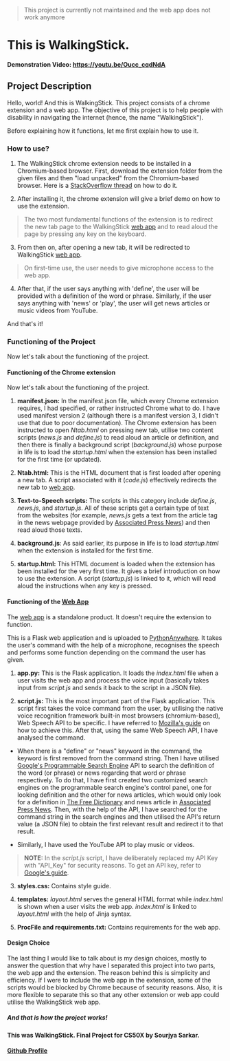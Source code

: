 > This project is currently not maintained and the web app does not work anymore

# This is WalkingStick.

#### Demonstration Video: https://youtu.be/Oucc_cqdNdA

## Project Description

Hello, world! And this is WalkingStick. This project consists of a chrome extension and a web app. The objective of this project is to help people with disability in navigating the internet (hence, the name "WalkingStick").

Before explaining how it functions, let me first explain how to use it.

### How to use?

1. The WalkingStick chrome extension needs to be installed in a Chromium-based browser. First, download the extension folder from the given files and then "load unpacked" from the Chromium-based browser. Here is a [StackOverflow thread](https://stackoverflow.com/questions/24577024/install-chrome-extension-form-outside-the-chrome-web-store) on how to do it.

2. After installing it, the chrome extension will give a brief demo on how to use the extension.

> The two most fundamental functions of the extension is to redirect the new tab page to the WalkingStick [web app](http://walkingstick.pythonanywhere.com/) and to read aloud the page by pressing any key on the keyboard.

3. From then on, after opening a new tab, it will be redirected to WalkingStick [web app](http://walkingstick.pythonanywhere.com/).

> On first-time use, the user needs to give microphone access to the web app.

4. After that, if the user says anything with 'define', the user will be provided with a definition of the word or phrase. Similarly, if the user says anything with 'news' or 'play', the user will get news articles or music videos from YouTube.

And that's it!

### Functioning of the Project

Now let's talk about the functioning of the project.

#### Functioning of the Chrome extension

Now let's talk about the functioning of the project.

1. **manifest.json:** In the manifest.json file, which every Chrome extension requires, I had specified, or rather instructed Chrome what to do. I have used manifest version 2 (although there is a manifest version 3, I didn't use that due to poor documentation). The Chrome extension has been instructed to open _Ntab.html_ on pressing new tab, utilise two content scripts (_news.js_ and _define.js_) to read aloud an article or definition, and then there is finally a background script (_background.js_) whose purpose in life is to load the _startup.html_ when the extension has been installed for the first time (or updated).

2. **Ntab.html:** This is the HTML document that is first loaded after opening a new tab. A script associated with it (_code.js_) effectively redirects the new tab to [web app](http://walkingstick.pythonanywhere.com/RF).

3. **Text-to-Speech scripts:** The scripts in this category include _define.js_, _news.js_, and _startup.js_. All of these scripts get a certain type of text from the websites (for example, _news.js_ gets a text from the article tag in the news webpage provided by [Associated Press News](www.apnews.com)) and then read aloud those texts.

4. **background.js**: As said earlier, its purpose in life is to load _startup.html_ when the extension is installed for the first time.

5. **startup.html:** This HTML document is loaded when the extension has been installed for the very first time. It gives a brief introduction on how to use the extension. A script (_startup.js_) is linked to it, which will read aloud the instructions when any key is pressed.

#### Functioning of the [Web App](http://walkingstick.pythonanywhere.com/)

The [web app](http://walkingstick.pythonanywhere.com/) is a standalone product. It doesn't require the extension to function.

This is a Flask web application and is uploaded to [PythonAnywhere](https://www.pythonanywhere.com/). It takes the user's command with the help of a microphone, recognises the speech and performs some function depending on the command the user has given.

1. **app.py:** This is the Flask application. It loads the _index.html_ file when a user visits the web app and process the voice input (basically takes input from _script.js_ and sends it back to the script in a JSON file).

2. **script.js:** This is the most important part of the Flask application. This script first takes the voice command from the user, by utilising the native voice recognition framework built-in most browsers (chromium-based), Web Speech API to be specific. I have referred to [Mozilla's guide](https://developer.mozilla.org/en-US/docs/Web/API/Web_Speech_API) on how to achieve this. After that, using the same Web Speech API, I have analysed the command.

- When there is a "define" or "news" keyword in the command, the keyword is first removed from the command string. Then I have utilised [Google's Programmable Search Engine](https://programmablesearchengine.google.com/about/) API to search the definition of the word (or phrase) or news regarding that word or phrase respectively. To do that, I have first created two customized search engines on the programmable search engine's control panel, one for looking definition and the other for news articles, which would only look for a definition in [The Free Dictionary](https://www.thefreedictionary.com/) and news article in [Associated Press News](www.apnews.com). Then, with the help of the API, I have searched for the command string in the search engines and then utilised the API's return value (a JSON file) to obtain the first relevant result and redirect it to that result.

- Similarly, I have used the YouTube API to play music or videos.

> **NOTE:** In the _script.js_ script, I have deliberately replaced my API Key with "API_Key" for security reasons. To get an API key, refer to [Google's guide](https://support.google.com/googleapi/answer/6158862?hl=en).

3. **styles.css:** Contains style guide.

4. **templates:** _layout.html_ serves the general HTML format while _index.html_ is shown when a user visits the web app. _index.html_ is linked to _layout.html_ with the help of Jinja syntax.

5. **ProcFile and requirements.txt:** Contains requirements for the web app.

#### Design Choice

The last thing I would like to talk about is my design choices, mostly to answer the question that why have I separated this project into two parts, the web app and the extension. The reason behind this is simplicity and efficiency. If I were to include the web app in the extension, some of the scripts would be blocked by Chrome because of security reasons. Also, it is more flexible to separate this so that any other extension or web app could utilise the WalkingStick web app.

##### And that is how the project works!

#### This was WalkingStick. Final Project for CS50X by Sourjya Sarkar.

#### [Github Profile](https://github.com/SourjyaSarkar2005/)
